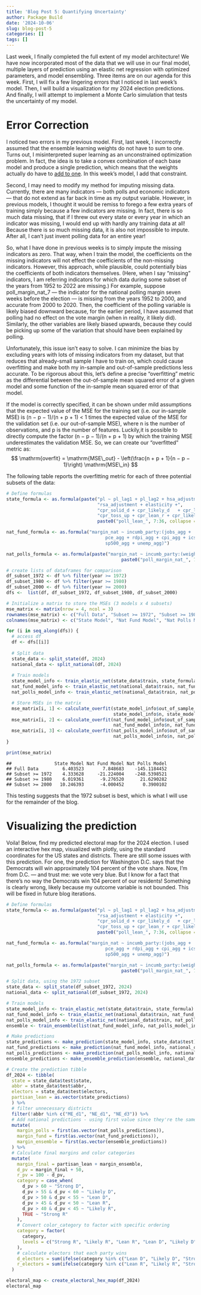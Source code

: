 ```yaml
---
title: 'Blog Post 5: Quantifying Uncertainty'
author: Package Build
date: '2024-10-06'
slug: blog-post-5
categories: []
tags: []
---
```


<link href="{{< blogdown/postref >}}index_files/htmltools-fill/fill.css" rel="stylesheet" />
<script src="{{< blogdown/postref >}}index_files/htmlwidgets/htmlwidgets.js"></script>
<script src="{{< blogdown/postref >}}index_files/plotly-binding/plotly.js"></script>
<script src="{{< blogdown/postref >}}index_files/typedarray/typedarray.min.js"></script>
<script src="{{< blogdown/postref >}}index_files/jquery/jquery.min.js"></script>
<link href="{{< blogdown/postref >}}index_files/crosstalk/css/crosstalk.min.css" rel="stylesheet" />
<script src="{{< blogdown/postref >}}index_files/crosstalk/js/crosstalk.min.js"></script>
<link href="{{< blogdown/postref >}}index_files/plotly-htmlwidgets-css/plotly-htmlwidgets.css" rel="stylesheet" />
<script src="{{< blogdown/postref >}}index_files/plotly-main/plotly-latest.min.js"></script>

Last week, I finally completed the full extent of my model architecture! We have now incorporated most of the data that we will use in our final model, multiple layers of prediction using an elastic net regression with optimized parameters, and model ensembling. Three items are on our agenda for this week. First, I will fix a few lingering errors that I noticed in last week’s model. Then, I will build a visualization for my 2024 election predictions. And finally, I will attempt to implement a Monte Carlo simulation that tests the uncertainty of my model.

# Error Correction

I noticed two errors in my previous model. First, last week, I incorrectly assumed that the ensemble learning weights do not have to sum to one. Turns out, I misinterpreted super learning as an unconstrained optimization problem. In fact, the idea is to take a convex combination of each base model and produce a single prediction, which means that the weights actually do have to [add to one](https://www.degruyter.com/document/doi/10.2202/1544-6115.1309/html?lang=en). In this week’s model, I add that constraint.

Second, I may need to modify my method for imputing missing data. Currently, there are many indicators — both polls and economic indicators — that do not extend as far back in time as my output variable. However, in previous models, I thought it would be remiss to forego a few extra years of training simply because a few indicators are missing. In fact, there is so much data missing, that if I threw out every state or every year in which an indicator was missing, I would end up with hardly any training data at all! Because there is so much missing data, it is also not impossible to impute. After all, I can’t just invent polling data for an entire year!

So, what I have done in previous weeks is to simply impute the missing indicators as zero. That way, when I train the model, the coefficients on the missing indicators will not effect the coefficients of the non-missing indicators. However, this approach, while plausible, could potentially bias the coefficients of both indicators themselves. (Here, when I say “missing” indicators, I am referring indicators for which data during some subset of the years from 1952 to 2022 are missing.) For example, suppose poll_margin_nat_7 — the indicator for the national polling margin seven weeks before the election — is missing from the years 1952 to 2000, and accurate from 2000 to 2020. Then, the coefficient of the polling variable is likely biased downward because, for the earlier period, I have assumed that polling had no effect on the vote margin (when in reality, it likely did). Similarly, the other variables are likely biased upwards, because they could be picking up some of the variation that should have been explained by polling.

Unfortunately, this issue isn’t easy to solve. I can minimize the bias by excluding years with lots of missing indicators from my dataset, but that reduces that already-small sample I have to train on, which could cause overfitting and make both my in-sample and out-of-sample predictions less accurate. To be rigorous about this, let’s define a precise “overfitting” metric as the differential between the out-of-sample mean squared error of a given model and some function of the in-sample mean squared error of that model.

If the model is correctly specified, it can be shown under mild assumptions that the expected value of the MSE for the training set (i.e. our in-sample MSE) is (n − p − 1)/(n + p + 1) \< 1 times the expected value of the MSE for the validation set (i.e. our out-of-sample MSE), where n is the number of observations, and p is the number of features. Luckily,it is possible to directly compute the factor (n − p − 1)/(n + p + 1) by which the training MSE underestimates the validation MSE. So, we can create our “overfitted” metric as:
$$
\mathrm{overfit} = \mathrm{MSE\_out} - \left(\frac{n + p + 1}{n − p − 1}\right) \mathrm{MSE\_in}
$$

The following table reports the overfitting metric for each of three potential subsets of the data:

``` r
# Define formulas
state_formula <- as.formula(paste("pl ~ pl_lag1 + pl_lag2 + hsa_adjustment +",
                                  "rsa_adjustment + elasticity +", 
                                  "cpr_solid_d + cpr_likely_d	+ cpr_lean_d +", 
                                  "cpr_toss_up + cpr_lean_r + cpr_likely_r	+ cpr_solid_r + ",
                                  paste0("poll_lean_", 7:36, collapse = " + ")))

nat_fund_formula <- as.formula("margin_nat ~ incumb_party:(jobs_agg + 
                                     pce_agg + rdpi_agg + cpi_agg + ics_agg + 
                                     sp500_agg + unemp_agg)")

nat_polls_formula <- as.formula(paste("margin_nat ~ incumb_party:(weighted_avg_approval) + ", 
                                           paste0("poll_margin_nat_", 7:36, collapse = " + ")))

# create lists of dataframes for comparison
df_subset_1972 <- df %>% filter(year >= 1972)
df_subset_1980 <- df %>% filter(year >= 1980)
df_subset_2000 <- df %>% filter(year >= 2000) 
dfs <-  list(df, df_subset_1972, df_subset_1980, df_subset_2000)

# Initialize a matrix to store the MSEs (3 models x 4 subsets)
mse_matrix <- matrix(nrow = 4, ncol = 3)
rownames(mse_matrix) <- c("Full Data", "Subset >= 1972", "Subset >= 1980", "Subset >= 2000")
colnames(mse_matrix) <- c("State Model", "Nat Fund Model", "Nat Polls Model")

for (i in seq_along(dfs)) {
  # access df
  df <- dfs[[i]]
  
  # Split data
  state_data <- split_state(df, 2024)
  national_data <- split_national(df, 2024)
  
  # Train models
  state_model_info <- train_elastic_net(state_data$train, state_formula)
  nat_fund_model_info <- train_elastic_net(national_data$train, nat_fund_formula)
  nat_polls_model_info <- train_elastic_net(national_data$train, nat_polls_formula)

  # Store MSEs in the matrix
  mse_matrix[i, 1] <- calculate_overfit(state_model_info$out_of_sample_mse, state_model_info$in_sample_mse,
                                        state_model_info$n, state_model_info$p)
  mse_matrix[i, 2] <- calculate_overfit(nat_fund_model_info$out_of_sample_mse, nat_fund_model_info$in_sample_mse,
                                        nat_fund_model_info$n, nat_fund_model_info$p)
  mse_matrix[i, 3] <- calculate_overfit(nat_polls_model_info$out_of_sample_mse, nat_polls_model_info$in_sample_mse,
                                        nat_polls_model_info$n, nat_polls_model_info$p)
}

print(mse_matrix)
```

    ##                State Model Nat Fund Model Nat Polls Model
    ## Full Data         6.403523       7.848683    -145.1184452
    ## Subset >= 1972    4.333628     -21.224004    -248.5398521
    ## Subset >= 1980    6.019361      -9.276520      21.6290282
    ## Subset >= 2000   10.246393      -4.000452       0.3900102

This testing suggests that the 1972 subset is best, which is what I will use for the remainder of the blog.

# Visualizing the prediction

Voila! Below, find my predicted electoral map for the 2024 election. I used an interactive hex map, visualized with plotly, using the standard coordinates for the US states and districts. There are still some issues with this prediction. For one, the prediction for Washington D.C. says that the Democrats will win approximately 104 percent of the vote share. Now, I’m from D.C. — and trust me: we vote very blue. But I know for a fact that there’s no way the Democrats win 104 percent of our residents! Something is clearly wrong, likely because my outcome variable is not bounded. This will be fixed in future blog iterations.

``` r
# Define formulas
state_formula <- as.formula(paste("pl ~ pl_lag1 + pl_lag2 + hsa_adjustment +",
                                  "rsa_adjustment + elasticity +", 
                                  "cpr_solid_d + cpr_likely_d	+ cpr_lean_d +", 
                                  "cpr_toss_up + cpr_lean_r + cpr_likely_r	+ cpr_solid_r + ",
                                  paste0("poll_lean_", 7:36, collapse = " + ")))

nat_fund_formula <- as.formula("margin_nat ~ incumb_party:(jobs_agg + 
                                     pce_agg + rdpi_agg + cpi_agg + ics_agg + 
                                     sp500_agg + unemp_agg)")

nat_polls_formula <- as.formula(paste("margin_nat ~ incumb_party:(weighted_avg_approval) + ", 
                                           paste0("poll_margin_nat_", 7:36, collapse = " + ")))

# Split data, using the 1972 subset
state_data <- split_state(df_subset_1972, 2024)
national_data <- split_national(df_subset_1972, 2024)

# Train models
state_model_info <- train_elastic_net(state_data$train, state_formula)
nat_fund_model_info <- train_elastic_net(national_data$train, nat_fund_formula)
nat_polls_model_info <- train_elastic_net(national_data$train, nat_polls_formula)
ensemble <- train_ensemble(list(nat_fund_model_info, nat_polls_model_info))

# Make predictions
state_predictions <- make_prediction(state_model_info, state_data$test)
nat_fund_predictions <- make_prediction(nat_fund_model_info, national_data$test)
nat_polls_predictions <- make_prediction(nat_polls_model_info, national_data$test)
ensemble_predictions <- make_ensemble_prediction(ensemble, national_data$test)

# Create the prediction tibble
df_2024 <- tibble(
  state = state_data$test$state,
  abbr = state_data$test$abbr,
  electors = state_data$test$electors,
  partisan_lean = as.vector(state_predictions)
  ) %>%
  # filter unnecessary districts
  filter(!abbr %in% c("ME_d1", "NE_d1", "NE_d3")) %>% 
  # Add national predictions - using first value since they're the same for all states
  mutate(
    margin_polls = first(as.vector(nat_polls_predictions)),
    margin_fund = first(as.vector(nat_fund_predictions)),
    margin_ensemble = first(as.vector(ensemble_predictions))
  ) %>%
  # Calculate final margins and color categories
  mutate(
    margin_final = partisan_lean + margin_ensemble,
    d_pv = margin_final + 50,
    r_pv = 100 - d_pv,
    category = case_when(
      d_pv > 60 ~ "Strong D",
      d_pv > 55 & d_pv < 60 ~ "Likely D",
      d_pv > 50 & d_pv < 55 ~ "Lean D",
      d_pv > 45 & d_pv < 50 ~ "Lean R",
      d_pv > 40 & d_pv < 45 ~ "Likely R",
      TRUE ~ "Strong R"
    ),
    # Convert color_category to factor with specific ordering
    category = factor(
      category,
      levels = c("Strong R", "Likely R", "Lean R", "Lean D", "Likely D", "Strong D")
    ),
    # calculate electors that each party wins
    d_electors = sum(ifelse(category %in% c("Lean D", "Likely D", "Strong D"), electors, 0)),
    r_electors = sum(ifelse(category %in% c("Lean R", "Likely R", "Strong R"), electors, 0))
  )

electoral_map <- create_electoral_hex_map(df_2024)
electoral_map
```

<div class="plotly html-widget html-fill-item" id="htmlwidget-1" style="width:672px;height:480px;"></div>
<script type="application/json" data-for="htmlwidget-1">{"x":{"visdat":{"103477123991c":["function () ","plotlyVisDat"],"103475819374b":["function () ","data"]},"cur_data":"103475819374b","attrs":{"103477123991c":{"mode":"markers","x":{},"y":{},"marker":{"symbol":"hexagon","size":40,"line":{"color":"white","width":1}},"text":{},"hoverinfo":"text","color":{},"colors":["#e48782","#f0bbb8","#fbeeed","#e5f3fd","#6ac5fe","#0276ab"],"alpha_stroke":1,"sizes":[10,100],"spans":[1,20],"type":"scatter"}},"layout":{"margin":{"b":40,"l":60,"t":25,"r":10},"title":{"text":"2024 Electoral College Prediction","x":0.5,"y":0.94999999999999996},"showlegend":true,"xaxis":{"domain":[0,1],"automargin":true,"showgrid":false,"zeroline":false,"showticklabels":false,"range":[-50,960],"title":""},"yaxis":{"domain":[0,1],"automargin":true,"showgrid":false,"zeroline":false,"showticklabels":false,"range":[0,692.82032302755078],"scaleanchor":"x","scaleratio":1,"title":""},"plot_bgcolor":"white","paper_bgcolor":"white","annotations":[{"text":"AL","x":520,"y":155.88457268119893,"showarrow":false,"font":{"size":12,"color":"black"}},{"text":"AK","x":120,"y":467.65371804359677,"showarrow":false,"font":{"size":12,"color":"black"}},{"text":"AZ","x":80,"y":207.84609690826525,"showarrow":false,"font":{"size":12,"color":"black"}},{"text":"AR","x":400,"y":207.84609690826525,"showarrow":false,"font":{"size":12,"color":"black"}},{"text":"CA","x":80,"y":311.76914536239786,"showarrow":false,"font":{"size":12,"color":"black"}},{"text":"CO","x":200,"y":259.80762113533154,"showarrow":false,"font":{"size":12,"color":"black"}},{"text":"CT","x":880,"y":311.76914536239786,"showarrow":false,"font":{"size":12,"color":"black"}},{"text":"DE","x":840,"y":259.80762113533154,"showarrow":false,"font":{"size":12,"color":"black"}},{"text":"DC","x":720,"y":207.84609690826525,"showarrow":false,"font":{"size":12,"color":"black"}},{"text":"FL","x":640,"y":103.92304845413263,"showarrow":false,"font":{"size":12,"color":"black"}},{"text":"GA","x":600,"y":155.88457268119893,"showarrow":false,"font":{"size":12,"color":"black"}},{"text":"HI","x":0,"y":103.92304845413263,"showarrow":false,"font":{"size":12,"color":"black"}},{"text":"ID","x":160,"y":311.76914536239786,"showarrow":false,"font":{"size":12,"color":"black"}},{"text":"IL","x":480,"y":311.76914536239786,"showarrow":false,"font":{"size":12,"color":"black"}},{"text":"IN","x":560,"y":311.76914536239786,"showarrow":false,"font":{"size":12,"color":"black"}},{"text":"IA","x":400,"y":311.76914536239786,"showarrow":false,"font":{"size":12,"color":"black"}},{"text":"KS","x":320,"y":207.84609690826525,"showarrow":false,"font":{"size":12,"color":"black"}},{"text":"KY","x":520,"y":259.80762113533154,"showarrow":false,"font":{"size":12,"color":"black"}},{"text":"LA","x":360,"y":155.88457268119893,"showarrow":false,"font":{"size":12,"color":"black"}},{"text":"ME","x":920,"y":467.65371804359677,"showarrow":false,"font":{"size":12,"color":"black"}},{"text":"ME_d2","x":880,"y":415.69219381653051,"showarrow":false,"font":{"size":12,"color":"black"}},{"text":"MD","x":760,"y":259.80762113533154,"showarrow":false,"font":{"size":12,"color":"black"}},{"text":"MA","x":840,"y":363.73066958946424,"showarrow":false,"font":{"size":12,"color":"black"}},{"text":"MI","x":600,"y":363.73066958946424,"showarrow":false,"font":{"size":12,"color":"black"}},{"text":"MN","x":360,"y":363.73066958946424,"showarrow":false,"font":{"size":12,"color":"black"}},{"text":"MS","x":440,"y":155.88457268119893,"showarrow":false,"font":{"size":12,"color":"black"}},{"text":"MO","x":440,"y":259.80762113533154,"showarrow":false,"font":{"size":12,"color":"black"}},{"text":"MT","x":200,"y":363.73066958946424,"showarrow":false,"font":{"size":12,"color":"black"}},{"text":"NE","x":280,"y":259.80762113533154,"showarrow":false,"font":{"size":12,"color":"black"}},{"text":"NE_d2","x":360,"y":259.80762113533154,"showarrow":false,"font":{"size":12,"color":"black"}},{"text":"NV","x":120,"y":259.80762113533154,"showarrow":false,"font":{"size":12,"color":"black"}},{"text":"NH","x":800,"y":415.69219381653051,"showarrow":false,"font":{"size":12,"color":"black"}},{"text":"NJ","x":800,"y":311.76914536239786,"showarrow":false,"font":{"size":12,"color":"black"}},{"text":"NM","x":240,"y":207.84609690826525,"showarrow":false,"font":{"size":12,"color":"black"}},{"text":"NY","x":760,"y":363.73066958946424,"showarrow":false,"font":{"size":12,"color":"black"}},{"text":"NC","x":560,"y":207.84609690826525,"showarrow":false,"font":{"size":12,"color":"black"}},{"text":"ND","x":280,"y":363.73066958946424,"showarrow":false,"font":{"size":12,"color":"black"}},{"text":"OH","x":640,"y":311.76914536239786,"showarrow":false,"font":{"size":12,"color":"black"}},{"text":"OK","x":280,"y":155.88457268119893,"showarrow":false,"font":{"size":12,"color":"black"}},{"text":"OR","x":120,"y":363.73066958946424,"showarrow":false,"font":{"size":12,"color":"black"}},{"text":"PA","x":720,"y":311.76914536239786,"showarrow":false,"font":{"size":12,"color":"black"}},{"text":"RI","x":920,"y":363.73066958946424,"showarrow":false,"font":{"size":12,"color":"black"}},{"text":"SC","x":640,"y":207.84609690826525,"showarrow":false,"font":{"size":12,"color":"black"}},{"text":"SD","x":320,"y":311.76914536239786,"showarrow":false,"font":{"size":12,"color":"black"}},{"text":"TN","x":480,"y":207.84609690826525,"showarrow":false,"font":{"size":12,"color":"black"}},{"text":"TX","x":240,"y":103.92304845413263,"showarrow":false,"font":{"size":12,"color":"black"}},{"text":"UT","x":160,"y":207.84609690826525,"showarrow":false,"font":{"size":12,"color":"black"}},{"text":"VT","x":720,"y":415.69219381653051,"showarrow":false,"font":{"size":12,"color":"black"}},{"text":"VA","x":680,"y":259.80762113533154,"showarrow":false,"font":{"size":12,"color":"black"}},{"text":"WA","x":80,"y":415.69219381653051,"showarrow":false,"font":{"size":12,"color":"black"}},{"text":"WV","x":600,"y":259.80762113533154,"showarrow":false,"font":{"size":12,"color":"black"}},{"text":"WI","x":440,"y":363.73066958946424,"showarrow":false,"font":{"size":12,"color":"black"}},{"text":"WY","x":240,"y":311.76914536239786,"showarrow":false,"font":{"size":12,"color":"black"}},{"x":0.5,"y":-0.10000000000000001,"text":"Democratic EVs: 226 | Republican EVs: 309","showarrow":false,"xref":"paper","yref":"paper","font":{"size":14}}],"hovermode":"closest"},"source":"A","config":{"modeBarButtonsToAdd":["hoverclosest","hovercompare"],"showSendToCloud":false},"data":[{"mode":"markers","x":[520,120,400,160,560,400,320,520,360,440,440,200,280,280,640,280,640,320,480,160,600,240],"y":[155.88457268119893,467.65371804359677,207.84609690826525,311.76914536239786,311.76914536239786,311.76914536239786,207.84609690826525,259.80762113533154,155.88457268119893,155.88457268119893,259.80762113533154,363.73066958946424,259.80762113533154,363.73066958946424,311.76914536239786,155.88457268119893,207.84609690826525,311.76914536239786,207.84609690826525,207.84609690826525,259.80762113533154,311.76914536239786],"marker":{"color":"rgba(228,135,130,1)","symbol":"hexagon","size":40,"line":{"color":"white","width":1}},"text":["AL<br />Votes: 9<br />Dem: 27.9%<br />Rep: 72.1%","AK<br />Votes: 3<br />Dem: 37.0%<br />Rep: 63.0%","AR<br />Votes: 6<br />Dem: 25.2%<br />Rep: 74.8%","ID<br />Votes: 4<br />Dem: 22.7%<br />Rep: 77.3%","IN<br />Votes: 11<br />Dem: 34.3%<br />Rep: 65.7%","IA<br />Votes: 6<br />Dem: 39.7%<br />Rep: 60.3%","KS<br />Votes: 6<br />Dem: 35.2%<br />Rep: 64.8%","KY<br />Votes: 8<br />Dem: 27.3%<br />Rep: 72.7%","LA<br />Votes: 8<br />Dem: 32.7%<br />Rep: 67.3%","MS<br />Votes: 6<br />Dem: 34.4%<br />Rep: 65.6%","MO<br />Votes: 10<br />Dem: 35.0%<br />Rep: 65.0%","MT<br />Votes: 4<br />Dem: 33.7%<br />Rep: 66.3%","NE<br />Votes: 2<br />Dem: 31.7%<br />Rep: 68.3%","ND<br />Votes: 3<br />Dem: 20.8%<br />Rep: 79.2%","OH<br />Votes: 17<br />Dem: 38.3%<br />Rep: 61.7%","OK<br />Votes: 7<br />Dem: 21.6%<br />Rep: 78.4%","SC<br />Votes: 9<br />Dem: 37.9%<br />Rep: 62.1%","SD<br />Votes: 3<br />Dem: 26.5%<br />Rep: 73.5%","TN<br />Votes: 11<br />Dem: 29.2%<br />Rep: 70.8%","UT<br />Votes: 6<br />Dem: 29.4%<br />Rep: 70.6%","WV<br />Votes: 4<br />Dem: 17.8%<br />Rep: 82.2%","WY<br />Votes: 3<br />Dem: 12.9%<br />Rep: 87.1%"],"hoverinfo":["text","text","text","text","text","text","text","text","text","text","text","text","text","text","text","text","text","text","text","text","text","text"],"type":"scatter","name":"Strong R","textfont":{"color":"rgba(228,135,130,1)"},"error_y":{"color":"rgba(228,135,130,1)"},"error_x":{"color":"rgba(228,135,130,1)"},"line":{"color":"rgba(228,135,130,1)"},"xaxis":"x","yaxis":"y","frame":null},{"mode":"markers","x":[640,560,240],"y":[103.92304845413263,207.84609690826525,103.92304845413263],"marker":{"color":"rgba(240,187,184,1)","symbol":"hexagon","size":40,"line":{"color":"white","width":1}},"text":["FL<br />Votes: 30<br />Dem: 42.9%<br />Rep: 57.1%","NC<br />Votes: 16<br />Dem: 44.7%<br />Rep: 55.3%","TX<br />Votes: 40<br />Dem: 40.5%<br />Rep: 59.5%"],"hoverinfo":["text","text","text"],"type":"scatter","name":"Likely R","textfont":{"color":"rgba(240,187,184,1)"},"error_y":{"color":"rgba(240,187,184,1)"},"error_x":{"color":"rgba(240,187,184,1)"},"line":{"color":"rgba(240,187,184,1)"},"xaxis":"x","yaxis":"y","frame":null},{"mode":"markers","x":[80,600,600,120,720,440],"y":[207.84609690826525,155.88457268119893,363.73066958946424,259.80762113533154,311.76914536239786,363.73066958946424],"marker":{"color":"rgba(251,238,237,1)","symbol":"hexagon","size":40,"line":{"color":"white","width":1}},"text":["AZ<br />Votes: 11<br />Dem: 45.9%<br />Rep: 54.1%","GA<br />Votes: 16<br />Dem: 46.0%<br />Rep: 54.0%","MI<br />Votes: 15<br />Dem: 48.3%<br />Rep: 51.7%","NV<br />Votes: 6<br />Dem: 47.1%<br />Rep: 52.9%","PA<br />Votes: 19<br />Dem: 47.2%<br />Rep: 52.8%","WI<br />Votes: 10<br />Dem: 46.8%<br />Rep: 53.2%"],"hoverinfo":["text","text","text","text","text","text"],"type":"scatter","name":"Lean R","textfont":{"color":"rgba(251,238,237,1)"},"error_y":{"color":"rgba(251,238,237,1)"},"error_x":{"color":"rgba(251,238,237,1)"},"line":{"color":"rgba(251,238,237,1)"},"xaxis":"x","yaxis":"y","frame":null},{"mode":"markers","x":[200,880,360,360,800,240,680],"y":[259.80762113533154,415.69219381653051,363.73066958946424,259.80762113533154,415.69219381653051,207.84609690826525,259.80762113533154],"marker":{"color":"rgba(229,243,253,1)","symbol":"hexagon","size":40,"line":{"color":"white","width":1}},"text":["CO<br />Votes: 10<br />Dem: 54.9%<br />Rep: 45.1%","ME_d2<br />Votes: 1<br />Dem: 51.3%<br />Rep: 48.7%","MN<br />Votes: 10<br />Dem: 51.8%<br />Rep: 48.2%","NE_d2<br />Votes: 1<br />Dem: 50.5%<br />Rep: 49.5%","NH<br />Votes: 4<br />Dem: 52.3%<br />Rep: 47.7%","NM<br />Votes: 5<br />Dem: 53.8%<br />Rep: 46.2%","VA<br />Votes: 13<br />Dem: 54.6%<br />Rep: 45.4%"],"hoverinfo":["text","text","text","text","text","text","text"],"type":"scatter","name":"Lean D","textfont":{"color":"rgba(229,243,253,1)"},"error_y":{"color":"rgba(229,243,253,1)"},"error_x":{"color":"rgba(229,243,253,1)"},"line":{"color":"rgba(229,243,253,1)"},"xaxis":"x","yaxis":"y","frame":null},{"mode":"markers","x":[480,800,120,80],"y":[311.76914536239786,311.76914536239786,363.73066958946424,415.69219381653051],"marker":{"color":"rgba(106,197,254,1)","symbol":"hexagon","size":40,"line":{"color":"white","width":1}},"text":["IL<br />Votes: 19<br />Dem: 58.6%<br />Rep: 41.4%","NJ<br />Votes: 14<br />Dem: 58.3%<br />Rep: 41.7%","OR<br />Votes: 8<br />Dem: 57.0%<br />Rep: 43.0%","WA<br />Votes: 12<br />Dem: 59.2%<br />Rep: 40.8%"],"hoverinfo":["text","text","text","text"],"type":"scatter","name":"Likely D","textfont":{"color":"rgba(106,197,254,1)"},"error_y":{"color":"rgba(106,197,254,1)"},"error_x":{"color":"rgba(106,197,254,1)"},"line":{"color":"rgba(106,197,254,1)"},"xaxis":"x","yaxis":"y","frame":null},{"mode":"markers","x":[80,880,840,720,0,920,760,840,760,920,720],"y":[311.76914536239786,311.76914536239786,259.80762113533154,207.84609690826525,103.92304845413263,467.65371804359677,259.80762113533154,363.73066958946424,363.73066958946424,363.73066958946424,415.69219381653051],"marker":{"color":"rgba(2,118,171,1)","symbol":"hexagon","size":40,"line":{"color":"white","width":1}},"text":["CA<br />Votes: 54<br />Dem: 71.3%<br />Rep: 28.7%","CT<br />Votes: 7<br />Dem: 61.1%<br />Rep: 38.9%","DE<br />Votes: 3<br />Dem: 60.4%<br />Rep: 39.6%","DC<br />Votes: 3<br />Dem: 109.3%<br />Rep: -9.3%","HI<br />Votes: 4<br />Dem: 66.8%<br />Rep: 33.2%","ME<br />Votes: 2<br />Dem: 62.2%<br />Rep: 37.8%","MD<br />Votes: 10<br />Dem: 70.1%<br />Rep: 29.9%","MA<br />Votes: 11<br />Dem: 69.7%<br />Rep: 30.3%","NY<br />Votes: 28<br />Dem: 63.1%<br />Rep: 36.9%","RI<br />Votes: 4<br />Dem: 61.4%<br />Rep: 38.6%","VT<br />Votes: 3<br />Dem: 70.2%<br />Rep: 29.8%"],"hoverinfo":["text","text","text","text","text","text","text","text","text","text","text"],"type":"scatter","name":"Strong D","textfont":{"color":"rgba(2,118,171,1)"},"error_y":{"color":"rgba(2,118,171,1)"},"error_x":{"color":"rgba(2,118,171,1)"},"line":{"color":"rgba(2,118,171,1)"},"xaxis":"x","yaxis":"y","frame":null}],"highlight":{"on":"plotly_click","persistent":false,"dynamic":false,"selectize":false,"opacityDim":0.20000000000000001,"selected":{"opacity":1},"debounce":0},"shinyEvents":["plotly_hover","plotly_click","plotly_selected","plotly_relayout","plotly_brushed","plotly_brushing","plotly_clickannotation","plotly_doubleclick","plotly_deselect","plotly_afterplot","plotly_sunburstclick"],"base_url":"https://plot.ly"},"evals":[],"jsHooks":[]}</script>

Clearly, this would be a very unfortunate electoral college result for Vice President Kamala Harris, as she loses almost every single swing state.

# Quantifying uncertainty

To determine how uncertain my predictions are, we can run Monte Carlo simulations of the election. For the sake of simplicity for this blog post, we will only run the simulations at the state level, and we will assume the national vote margin is true. Our simulations rely on the fact that each state’s predicted vote margin is actually a normal random variable, with mean centered at the predicted value and a standard deviation of three percent. (Note: this value is arbitrary and hard-coded, but in future weeks we will find a way of endogenizing it, perhaps by using the square root of the variance in the state’s recent voting history as the standard deviation instead.)

Then, following the methodology from the [*Economist*](https://www.economist.com/interactive/us-2024-election/prediction-model/president/how-this-works), we run 10,001 election simulations, recording the total number of electoral college votes each candidate wins in each simulation.

The following graph plots smoothed histograms for the electoral college votes for Harris and Trump respectively

<img src="{{< blogdown/postref >}}index_files/figure-html/unnamed-chunk-7-1.png" width="672" />
From these simulations, Harris wins approximately 1.4 percent of the time, and Trump wins approximately 97.6 percent of the time. (The remaining percent accounts for ties, when both candidates win 269 electoral votes.) Note that the curves plotting Harris’s electoral votes and Trump’s electoral votes are symmetric. This makes sense, because they must sum to 538.
